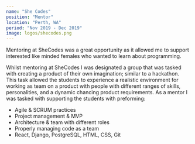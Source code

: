 ```yaml
---
name: "She Codes"
position: "Mentor"
location: "Perth, WA"
period: "Nov 2019 - Dec 2019"
image: logos/shecodes.png
---
```


Mentoring at SheCodes was a great opportunity as it allowed me to support interested like minded females who wanted to learn about programming.

Whilst mentoring at SheCodes I was designated a group that was tasked with creating a product of their own imagination; similar to a hackathon. This task allowed the students to experience a realistic environment for working as team on a product with people with different ranges of skills, personalities, and a dynamic chancing product requirements. As a mentor I was tasked with supporting the students with preforming:

- Agile & SCRUM practices
- Project management & MVP
- Architecture & team with different roles
- Properly managing code as a team
- React, Django, PostgreSQL, HTML, CSS, Git
